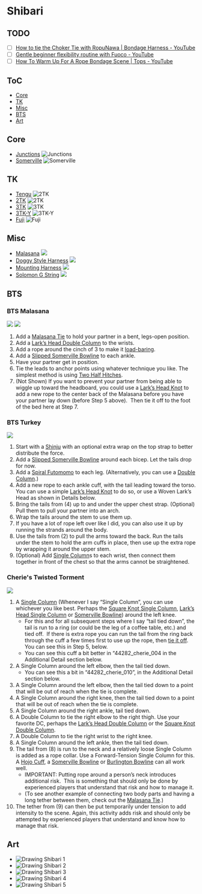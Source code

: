 # Shibari

<!-- vim-markdown-toc GFM -->

## TODO

- [ ] [How to tie the Choker Tie with RopuNawa | Bondage Harness - YouTube](https://www.youtube.com/watch?v=nTUHph_UbGM)
- [ ] [Gentle beginner flexibility routine with Fuoco - YouTube](https://www.youtube.com/watch?v=0e4eVfOt4ts)
- [ ] [How To Warm Up For A Rope Bondage Scene | Tops - YouTube](https://www.youtube.com/watch?v=BEGBIz03-_Y)

## ToC

* [Core](#core)
* [TK](#tk)
* [Misc](#misc)
* [BTS](#bts)
* [Art](#art)

<!-- vim-markdown-toc -->

## Core

<div class="flow" markdown="1">

- [Junctions](http://github.com/xrxfxt/shibari.junctions/blob/main/readme.md) ![Junctions](https://raw.githubusercontent.com/xrxfxt/shibari.junctions/main/assets/junctions.jpg)
- [Somerville](/shibari.somerville.bowline) ![Somerville](/shibari.somerville.bowline/assets/Sommerville-Bowline-12.jpg)

</div>

## TK

<div class="flow" markdown="1">

- [Tengu](/shibari.tengu/) ![2TK](/shibari.tengu/img/Tengu.jpg)
- [2TK](/shibari.tk.2/) ![2TK](/shibari.tk.2/assets/2TK-500x500.jpg)
- [3TK](/shibari.tk.3.x/) ![3TK](/shibari.tk.3.x/assets/3TK-500x500.jpg)
- [3TK-Y](/shibari.tk.3.y/) ![3TK-Y](/shibari.tk.3.y/assets/3TK-Y-Harness-500x500.jpg)
- [Fuji](/shibari.tk.3.fuji/) ![Fuji](/shibari.tk.3.fuji/assets/3TK-Mount-Fuji-500x500.jpg)

</div>

## Misc

<div class="flow" markdown="1">

- [Malasana](/shibari.malasana.tie/) ![](/shibari.malasana.tie/assets/Malasana-28.jpg)
- [Doggy Style Harness](/shibari.doggy.style.harness) ![](/shibari.doggy.style.harness/img/doggy-style-harness.jpg)
- [Mounting Harness](/shibari.mounting.harness) ![](/shibari.mounting.harness/img/Mounting-Harness-2-16.jpg)
- [Solomon G String](/shibari.solomon.g.string/) ![](/shibari.solomon.g.string/img/Solomons-G-String.jpg)

</div>

## BTS

### BTS Malasana
![](img/bts/23.11.12.bts.malasana.jpg)
![](img/bts/2023.10.14.BTS.Malasana.2.jpg)
1. Add a [Malasana Tie](https://www.theduchy.com/malasana/) to hold your partner in a bent, legs-open position.
2. Add a [Lark’s Head Double Column](https://www.theduchy.com/larks-head-double-column/) to the wrists.
3. Add a rope around the cinch of 3 to make it [load-baring](https://www.theduchy.com/load-bearing-double-column/).
4. Add a [Slipped Somerville Bowline](https://www.theduchy.com/somerville-bowline/#slipped-somerville-bowline) to each ankle.
5. Have your partner get in position.
6. Tie the leads to anchor points using whatever technique you like. The simplest method is using [Two Half Hitches](https://www.theduchy.com/half-hitches/).
7. (Not Shown) If you want to prevent your partner from being able to wiggle up toward the headboard, you could use a [Lark’s Head Knot](https://www.theduchy.com/larks-head-knot/) to add a new rope to the center back of the Malasana before you have your partner lay down (before Step 5 above).  Then tie it off to the foot of the bed here at Step 7.

### BTS Turkey
![](img/bts/trussed.like.turkey.jpg)
1. Start with a [Shinju](https://www.theduchy.com/shinju/) with an optional extra wrap on the top strap to better distribute the force.
2. Add a [Slipped Somerville Bowline](https://www.theduchy.com/somerville-bowline/#slipped-somerville-bowline) around each bicep. Let the tails drop for now.
3. Add a [Spiral Futomomo](https://www.theduchy.com/spiral-futomomo/) to each leg. (Alternatively, you can use a [Double Column](https://www.theduchy.com/larks-head-double-column/).)
4. Add a new rope to each ankle cuff, with the tail leading toward the torso. You can use a simple [Lark’s Head Knot](https://www.theduchy.com/larks-head-knot/) to do so, or use a Woven Lark’s Head as shown in Details below.
5. Bring the tails from (4) up to and under the upper chest strap. (Optional) Pull them to pull your partner into an arch.
6. Wrap the tails around the stem to use them up.
7. If you have a lot of rope left over like I did, you can also use it up by running the strands around the body.
8. Use the tails from (2) to pull the arms toward the back. Run the tails under the stem to hold the arm cuffs in place, then use up the extra rope by wrapping it around the upper stem.
9. (Optional) Add [Single Column](https://www.theduchy.com/larks-head-single-column/)s to each wrist, then connect them together in front of the chest so that the arms cannot be straightened.

### Cherie's Twisted Torment
![](img/bts/24.02.18.cherie.twisted.torment.jpg)
1. A [Single Column](https://www.theduchy.com/square-knot-single-column/) (Whenever I say “Single Column”, you can use whichever you like best. Perhaps the [Square Knot Single Column](https://www.theduchy.com/square-knot-single-column/), [Lark’s Head Single Column](https://www.theduchy.com/larks-head-single-column/) or [Somerville Bowline](https://www.theduchy.com/somerville-bowline/)) around the left knee.
    - For this and for all subsequent steps where I say “tail tied down”, the tail is run to a ring (or could be the leg of a coffee table, etc.) and tied off.  If there is extra rope you can run the tail from the ring back through the cuff a few times first to use up the rope, then [tie it off](https://www.theduchy.com/handling-locking-off/).  You can see this in Step 5, below.
    - You can see this cuff a bit better in “44282\_cherie\_004 in the Additional Detail section below.
2. A Single Column around the left elbow, then the tail tied down.
    - You can see this a bit in “44282\_cherie\_010”, in the Additional Detail section below.
3. A Single Column around the left elbow, then the tail tied down to a point that will be out of reach when the tie is complete.
4. A Single Column around the right knee, then the tail tied down to a point that will be out of reach when the tie is complete.
5. A Single Column around the right ankle, tail tied down.
6. A Double Column to tie the right elbow to the right thigh. Use your favorite DC, perhaps the [Lark’s Head Double Column](https://www.theduchy.com/larks-head-double-column/) or the [Square Knot Double Column](https://www.theduchy.com/square-knot-double-column/).
7. A Double Column to tie the right wrist to the right knee.
8. A Single Column around the left ankle, then the tail tied down.
9. The tail from (8) is run to the neck and a relatively loose Single Column is added as a rope collar. Use a Forward-Tension Single Column for this. A [Hojo Cuff](https://www.theduchy.com/hojo-cuff/), a [Somerville Bowline](https://www.theduchy.com/somerville-bowline/) or [Burlington Bowline](https://www.theduchy.com/burlington-bowline/) can all work well.
    - IMPORTANT: Putting rope around a person’s neck introduces additional risk.  This is something that should only be done by experienced players that understand that risk and how to manage it.
    - (To see another example of connecting two body parts and having a long tether between them, check out the [Malasana Tie](https://www.theduchy.com/malasana/).)
10. The tether from (9) can then be put temporarily under tension to add intensity to the scene. Again, this activity adds risk and should only be attempted by experienced players that understand and know how to manage that risk.

## Art

<div class="flow" markdown="1">

- ![Drawing Shibari 1](img/art/4.advices.for.drawing.shibari.1.jpg)
- ![Drawing Shibari 2](img/art/4.advices.for.drawing.shibari.2.jpg)
- ![Drawing Shibari 3](img/art/4.advices.for.drawing.shibari.3.jpg)
- ![Drawing Shibari 4](img/art/4.advices.for.drawing.shibari.4.jpg)
- ![Drawing Shibari 5](img/art/4.advices.for.drawing.shibari.5.jpg)

</div>

<!--
<table>
<tr><th>Art</th></tr>
<tr>
 <td>4 Advices for Drawing<br><a href="./assets/misc/4.advices.for.drawing.shibari.jpg"><img src="./assets/misc/4.advices.for.drawing.shibari.jpg" /></td>
 <td></td>
 <td></td>
</tr>
<tr><th>Portland Shibari</th></tr>
<tr>
 <td>Kinoko TK<br><a href="./portland.shibari.md#20230719-kinoko-style-tk"><img src="./assets/portland.shibari/IMG_6140.HEIC" /></td>
 <td></td>
 <td></td>
</tr>
<tr><th>Core</th></tr><tr>
 <td>Square Knot<br><a href="square.knot.md"><img src="./assets/square.knot/Square-Knot-Single-Column.jpg" /></a></td>
 <td>Lark's Head<br><a href="./larks.head.md"><img src="/assets/larks.head/Larks-Head-SC-500x500.jpg" /></a></td>
</tr><tr>
 <td>Hojo Cuff<br><a href="hojo.cuff.md"><img src="./assets/hojo.cuff/Hojo-Cuff-Cover.jpg" /></a></td>
 <td>Leash<br><a href="leash.md"><img src="/assets/leash/Neck-Lead-500x500.jpg" /></a></td>
 <td>Cored Square Knot<br><a href="cored.square.knot.md"><img src="./assets/cored.square.knot/FF-Cored-Square-Knot-on-an-End.jpg" /></a></td>
</tr><tr><th>Chest Harness</th></tr><tr>
 <td>Hobble Elbow Tie<br><a href="extended.double.column.md"><img src="./assets/extended.double.column/Extended-Double-Column-500x500.jpg" /></a></td>
 <td>Bikini Harness<br><a href="bikini.harness.md"><img src="./assets/bikini.harness/bikini-harness.jpg" /></a></td>
 <td>Barre Harness<br><a href="barre.harness.md"><img src="./assets/barre.harness/Barre-Harness-500x500.jpg" /></a></td>
</tr><tr>
 <td>Munenawa Harness<br><a href="munenawa.md"><img src="./assets/munenawa/Munenawa-500x500.jpg" /></a></td>
 <td>RWR Breast Cage<br><a href="rwr.breast.cage.md"><img src="./assets/rwr.breast.cage/rwr-breast-cage.jpg" /></a></td>
</tr><tr><th>Hip Harness</th></tr><tr>
 <td>Doggy Style<br><a href="doggy.style.harness.md"><img src="./assets/doggy.style.harness/doggy-style-harness-500x500.jpg" /></a></td>
 <td>Malasana<br><a href="malasana.md"><img src="./assets/malasana/Malasana-Pose-2.jpg" /></a></td>
</tr><tr><th>Suspension</th></tr><tr>
 <td>Suspension Shinju<br><a href="suspension.shinju.md"><img src="./assets/suspension.shinju/Suspension-Shinju-500x500-1687560304865-4.jpg" /></a></td>
 <td>Swiss Seat<br><a href="swiss.seat.md"><img src="./assets/swiss.seat/Swiss-Seat-500x500.jpg" /></a></td>
 <td>Suspension Futomomo<br><a href="futomomo.for.suspension.md"><img src="/assets/futomomo.suspension/futomomo-suspension-500x500.jpg" /></a></td>
</tr><tr>
 <td>Gravity Boot<br><a href="gravity.boot.md"><img src="./assets/gravity.boot/Gravity-Boot-500x500.jpg" /></a></td>
</tr><tr>
 <td>Building Blocks: Junctions<br><a href="junctions.md"><img src="./assets/junctions/junctions.jpg" /></a></td>
 <td>Suspension Hangers<br><a href="suspension.hangers.md"><img src="./assets/suspension.hangers/Hangers-2pt-500x500.jpg" /></a></td>
 <td>Friction for Hard Points<br><a href="friction.for.hard.points.md"><img src="./assets/friction.for.hard.points/Frictions-Vine-500x500.jpg" /></a></td>
</tr><tr><th>Pretty</th></tr><tr>
 <td>Tengu<br><a href="tengu.md"><img src="./assets/tengu/Tengu.jpg" /></a></td>
 <td>Vine Futomomo<br><a href="vine.futomomo.md"><img src="./assets/vine.futomomo/Vine-Futomomo.jpg" /></a></td>
 <td>Solomon G-String<br><a href="solomon.g.string.md"><img src="./assets/solomon.g.string/Solomons-G-String.jpg" /></a></td>
</tr><tr>
 <td>Chain Stitch Corset<br><a href="chain.stitch.corset.md"><img src="/assets/chain.stitch.corset/Chain-Stitch-Corset-1-500x500.jpg" /></a></td>
 <td>Suspenders<br><a href="suspenders.garters.md"><img src="./assets/suspenders.garters/SKCrst-Garters-500x500.jpg" /></a></td>
 <td>Harley Quinn<br><a href="harley.quinn.md"><img src="./assets/square.knot.corset/Square-Knot-Corset-500x500.jpg" /></a></td>
</tr><tr>
 <td>Loop Chain Harness<br><a href="loop.chain.harness.md"><img src="./assets/loop.chain.harness/loop-chain-top.jpg" /></a></td>
 <td>Fisherman's Hobbleskirt<br><a href="fisherman.hobbleskirt.md"><img src="/assets/fisherman.hobbleskirt/Fishermans-Hobbleskirt-500x500.jpg" /></a></td>
</tr><tr><th><a href="https://www.theduchy.com/bts/#bts-tutorials" >Behind the Scene - TheDuchy</a></th></tr><tr>
 <td>Bed Bondage<br><a href="bed.bondage.md"><img src="./assets/bed.bondage/Bed-Bondage-500x500.jpg" /></a></td>
 <td><a href="/bts.return.of.kaos.md"><img src="./assets/bts/return.of.kaos.png" /></a></td>
</tr><tr>
 <td><img src="/assets//bts/bts-living-sculpture.jpg" /></td>
 <td><img src="/assets/bts/BTS.folded.into.chair.jpg" /></td>
 <td><img src="/assets/bts/bts.doggy.jpg" /></td>
</tr>
</table>
-->

